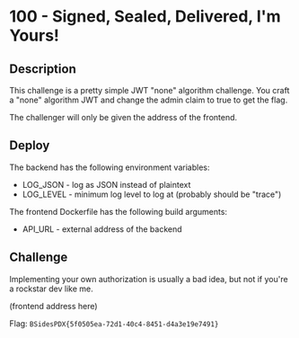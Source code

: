 # 100 - Signed, Sealed, Delivered, I'm Yours!

## Description

This challenge is a pretty simple JWT "none" algorithm challenge. You craft a "none" algorithm JWT and change the admin claim to true to get the flag.

The challenger will only be given the address of the frontend.

## Deploy

The backend has the following environment variables:
* LOG_JSON - log as JSON instead of plaintext
* LOG_LEVEL - minimum log level to log at (probably should be "trace")

The frontend Dockerfile has the following build arguments:
* API_URL - external address of the backend

## Challenge

Implementing your own authorization is usually a bad idea, but not if you're a rockstar dev like me.

(frontend address here)

Flag: `BSidesPDX{5f0505ea-72d1-40c4-8451-d4a3e19e7491}`